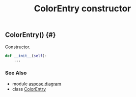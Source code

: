 ﻿---
title: ColorEntry constructor
second_title: Aspose.Diagram for Python via .NET API References
description: 
type: docs
weight: 10
url: /python-net/aspose.diagram/colorentry/__init__/
is_root: false
---

## ColorEntry() {#}

Constructor.



```python
def __init__(self):
    ...
```





### See Also
* module [aspose.diagram](../../)
* class [ColorEntry](/diagram/python-net/aspose.diagram/colorentry)
